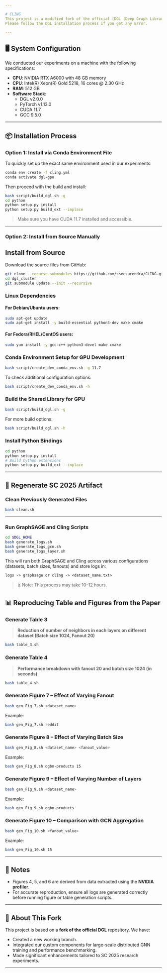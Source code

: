 ```yaml
---

# CLING
This project is a modified fork of the official [DGL (Deep Graph Library)](https://github.com/dmlc/dgl). We have created a new branch in our fork and integrated our custom code for experiments and performance analysis, particularly targeted at SC 2025 paper artifact regeneration.
Please follow the DGL installation process if you get any Error.

---
```

## 🖥️ System Configuration

We conducted our experiments on a machine with the following specifications:

- **GPU**: NVIDIA RTX A6000 with 48 GB memory  
- **CPU**: Intel(R) Xeon(R) Gold 5218, 16 cores @ 2.30 GHz  
- **RAM**: 512 GB  
- **Software Stack**:
  - DGL v2.0.0  
  - PyTorch v1.13.0  
  - CUDA 11.7  
  - GCC 9.5.0  

---

## 📦 Installation Process

### Option 1: Install via Conda Environment File

To quickly set up the exact same environment used in our experiments:

```bash
conda env create -f cling.yml
conda activate dgl-gpu
```

Then proceed with the build and install:

```bash
bash script/build_dgl.sh -g
cd python
python setup.py install
python setup.py build_ext --inplace
```

> Make sure you have CUDA 11.7 installed and accessible.

---

### Option 2: Install from Source Manually

## Install from Source

Download the source files from GitHub:

```bash
git clone --recurse-submodules https://github.com/ssecsurendra/CLING.git
cd dgl_cluster
git submodule update --init --recursive
```

### Linux Dependencies

#### For Debian/Ubuntu users:

```bash
sudo apt-get update
sudo apt-get install -y build-essential python3-dev make cmake
```

#### For Fedora/RHEL/CentOS users:

```bash
sudo yum install -y gcc-c++ python3-devel make cmake
```

### Conda Environment Setup for GPU Development

```bash
bash script/create_dev_conda_env.sh -g 11.7
```

To check additional configuration options:

```bash
bash script/create_dev_conda_env.sh -h
```

### Build the Shared Library for GPU

```bash
bash script/build_dgl.sh -g
```

For more build options:

```bash
bash script/build_dgl.sh -h
```

### Install Python Bindings

```bash
cd python
python setup.py install
# Build Cython extensions
python setup.py build_ext --inplace
```

---

## 🧪 Regenerate SC 2025 Artifact
### Clean Previously Generated Files

```bash
bash clean.sh
```

---
### Run GraphSAGE and Cling Scripts

```bash
cd $DGL_HOME
bash generate_logs.sh
bash generate_logs_gcn.sh
bash generate_logs_layer.sh
```

This will run both GraphSAGE and Cling across various configurations (datasets, batch sizes, fanouts) and store logs in:

```
logs -> graphsage or cling -> <dataset_name.txt>
```

> ⏳ Note: This process may take 10–12 hours.

## 📊 Reproducing Table and Figures from the Paper

### Generate Table 3
> **Reduction of number of neighbors in each layers on different dataset (Batch size 1024, Fanout 20)**
```bash
bash table_3.sh
```

### Generate Table 4

> **Performance breakdown with fanout 20 and batch size 1024 (in seconds)**

```bash
bash table_4.sh
```

### Generate Figure 7 – Effect of Varying Fanout

```bash
bash gen_Fig_7.sh <dataset_name>
```

Example:

```bash
bash gen_Fig_7.sh reddit
```

### Generate Figure 8 – Effect of Varying Batch Size

```bash
bash gen_Fig_8.sh <dataset_name> <fanout_value>
```

Example:

```bash
bash gen_Fig_8.sh ogbn-products 15
```

### Generate Figure 9 – Effect of Varying Number of Layers

```bash
bash gen_Fig_9.sh <dataset_name>
```

Example:

```bash
bash gen_Fig_9.sh ogbn-products
```

### Generate Figure 10 – Comparison with GCN Aggregation

```bash
bash gen_Fig_10.sh <fanout_value>
```

Example:

```bash
bash gen_Fig_10.sh 15
```

---

## 📌 Notes

- Figures 4, 5, and 6 are derived from data extracted using the **NVIDIA profiler**.
- For accurate reproduction, ensure all logs are generated correctly before running figure or table generation scripts.

---

## 🧬 About This Fork

This project is based on a **fork of the official DGL** repository. We have:

- Created a new working branch.
- Integrated our custom components for large-scale distributed GNN training and performance benchmarking.
- Made significant enhancements tailored to SC 2025 research experiments.

---
